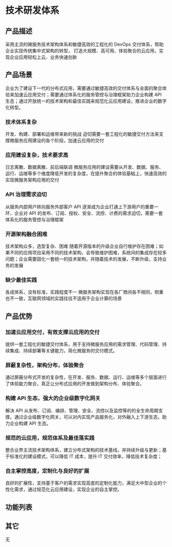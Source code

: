 # 技术研发体系

## 产品描述

采用主流的微服务技术架构体系和敏捷高效的工程化的 DevOps 交付体系，帮助企业实现传统集中式架构的转型，
打造大规模、高可用、体验聚合的云应用，实现企业应用轻松上云、业务快速创新

## 产品场景

企业为了建设下一代的分布式应用，需要通过敏捷高效的交付体系与全面的聚合体验来加速云应用交付；需要通过体系化的服务管控与治理框架助力企业构建 API 生态；通过开放统一的技术架构和最佳实践来规范化云应用建设，推进企业的数字化转型。

### 技术体系复杂

开发、构建、部署和运维带来新的挑战
迫切需要一套工程化的敏捷交付方法来支撑微服务应用建设的各个阶段，加速云应用的交付

### 应用建设复杂，技术要求高

日志离散、数据离散、前后端联调
微服务应用的建设需要从开发、数据、服务、运行、运维等多个维度降低开发的复杂度，在提升聚合的体验基础上，快速高效的实现微服务架构应用的交付

### API 治理需求迫切

从服务内部用户转向服务外部客户
API 逐渐成为企业打通上下游用户的重要一环，企业对 API 的发布、订阅、授权、安全、流控、计费的需求迫切，需要一套体系化的服务管控与治理框架

### 开源架构融合困难

技术架构众多，选型复杂、困难
随着开源版本的升级企业自行维护存在困难；如果不同的应用项目采用不同的技术架构，会导致维护困难，系统间的集成存在较多问题；企业需要固化一套统一的技术架构，并随着技术的发展，不断升级，支持业务的发展

### 缺少最佳实践

各成体系，没有标准，实践程度不一
微服务架构实现在各厂商间各不相同，侧重也不一致，互联网领域的实践往往不适用于企业计算的场景

## 产品优势

### 加速云应用交付，有效支撑云应用的交付

提供一套工程化的敏捷交付体系，用于支持微服务应用的需求管理、代码管理、持续集成、持续部署等关键能力，简化微服务的交付模式。

### 屏蔽复杂性，架构分布，体验聚合

通过屏蔽分布式开发的复杂性，在开发、服务、数据、运行、运维等多个层面进行了体验能力聚合，真正让分布式应用的开发做到架构分布、体验聚合。

### 构建 API 生态，强大的企业级数字化网关

解决 API 从发布、订阅、编排、管理、安全、流控以及监控等的的全生命周期支撑。通过企业级数字化网关，可以对内实现产品服务化，对外融入上下游生态，助力企业构建 API 生态。

### 规范的云应用，规范体系及最佳落实践

整合业界主流技术架构体系，建立分布式架构的技术基线，并持续升级与更新；基于标准化的建设模式，可以降低 IT 成本，提升 IT 交付效率，降低技术复杂度；

### 自主掌控高度，定制化与良好的扩展

良好的扩展性，支持基于客户的需求实现高度的定制化能力，满足大中型企业的个性化需求，通过规范化云应用建设，实现企业的自主掌控。

## 功能列表

## 其它

无
